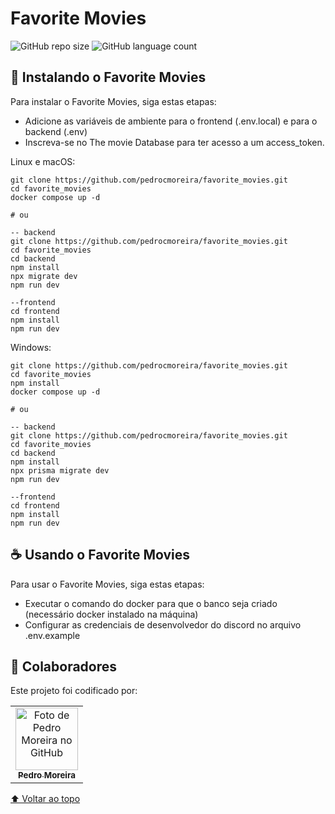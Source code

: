 # Favorite Movies

![GitHub repo size](https://img.shields.io/github/repo-size/pedrocmoreira/favorite_movies?style=for-the-badge)
![GitHub language count](https://img.shields.io/github/languages/count/pedrocmoreira/favorite_movies?style=for-the-badge)


## 🚀 Instalando o Favorite Movies

Para instalar o Favorite Movies, siga estas etapas:

- Adicione as variáveis de ambiente para o frontend (.env.local) e para o backend (.env)
- Inscreva-se no The movie Database para ter acesso a um access_token.

Linux e macOS:
```
git clone https://github.com/pedrocmoreira/favorite_movies.git
cd favorite_movies
docker compose up -d

# ou

-- backend
git clone https://github.com/pedrocmoreira/favorite_movies.git
cd favorite_movies
cd backend 
npm install
npx migrate dev
npm run dev

--frontend
cd frontend 
npm install
npm run dev

```

Windows:
```
git clone https://github.com/pedrocmoreira/favorite_movies.git
cd favorite_movies
npm install
docker compose up -d

# ou

-- backend
git clone https://github.com/pedrocmoreira/favorite_movies.git
cd favorite_movies
cd backend 
npm install
npx prisma migrate dev
npm run dev

--frontend
cd frontend 
npm install
npm run dev
```

## ☕ Usando o Favorite Movies

Para usar o Favorite Movies, siga estas etapas:

- Executar o comando do docker para que o banco seja criado (necessário docker instalado na máquina)
- Configurar as credenciais de desenvolvedor do discord no arquivo .env.example

## 🤝 Colaboradores
Este projeto foi codificado por: 

<table>
  <tr>
    <td align="center">
      <a href="#">
        <img src="https://avatars.githubusercontent.com/u/40441565?v=4" width="100px;" alt="Foto de Pedro Moreira no GitHub"/><br>
        <sub>
          <b>Pedro Moreira</b>
        </sub>
      </a>
    </td>
  </tr>
</table>

[⬆ Voltar ao topo](#favorite_movies)<br>